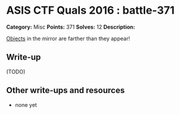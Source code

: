 # ASIS CTF Quals 2016 : battle-371

**Category:** Misc
**Points:** 371
**Solves:** 12
**Description:**

[Objects](https://github.com/ctfs/write-ups-2016/tree/master/asis-ctf-quals-2016/misc/battle-371/Battle) in the mirror are farther than they appear!

## Write-up

(TODO)

## Other write-ups and resources

* none yet
